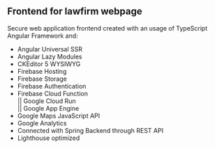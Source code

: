 ## Frontend for lawfirm webpage
Secure web application frontend created with an usage of TypeScript Angular Framework and: 

* Angular Universal SSR <br/>
* Angular Lazy Modules <br/>
* CKEditor 5 WYSIWYG <br/>
* Firebase Hosting <br/>
* Firebase Storage <br/>
* Firebase Authentication <br/>
* Firebase Cloud Function <br/>
  || Google Cloud Run <br/>
  || Google App Engine <br/>
* Google Maps JavaScript API <br/>
* Google Analytics <br/>
* Connected with Spring Backend through REST API <br/>
* Lighthouse optimized
